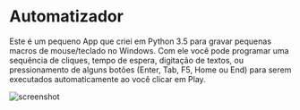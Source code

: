 # Automatizador

Este é um pequeno App que criei em Python 3.5 para gravar pequenas macros de mouse/teclado no Windows.
Com ele você pode programar uma sequência de cliques, tempo de espera, digitação de textos, ou pressionamento de alguns botões (Enter, Tab, F5, Home ou End) para serem executados automaticamente ao você clicar em Play.

![screenshot](![screenshot](https://github.com/Doc-McCoy/automatizador/blob/master/print.png))